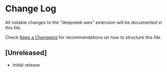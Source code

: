 # Change Log

All notable changes to the "deepseek-aws" extension will be documented in this file.

Check [Keep a Changelog](http://keepachangelog.com/) for recommendations on how to structure this file.

## [Unreleased]

- Initial release